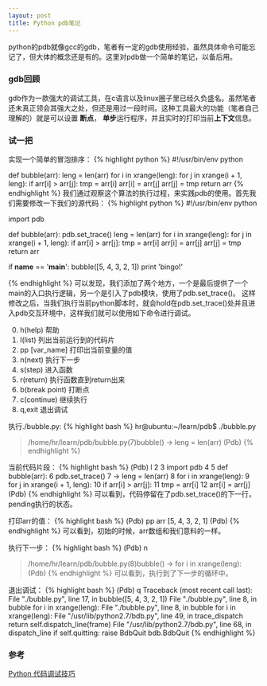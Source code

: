 ```yaml
---
layout: post
title: Python pdb笔记
---
```


python的pdb就像gcc的gdb，笔者有一定的gdb使用经验，虽然具体命令可能忘记了，但大体的概念还是有的。这里对pdb做一个简单的笔记，以备后用。

### gdb回顾
gdb作为一款强大的调试工具，在c语言以及linux圈子里已经久负盛名。虽然笔者还未真正领会其强大之处，但还是用过一段时间。这种工具最大的功能（笔者自己理解的）就是可以设置 **断点**， **单步**运行程序，并且实时的打印当前**上下文**信息。  

### 试一把
实现一个简单的冒泡排序：
{% highlight python %}
#!/usr/bin/env python

def bubble(arr):
    leng = len(arr)
    for i in xrange(leng):
        for j in xrange(i + 1, leng):
            if arr[i] > arr[j]:
                tmp = arr[i]
                arr[i] = arr[j]
                arr[j] = tmp
    return arr
{% endhighlight %}
我们通过观察这个算法的执行过程，来实践pdb的使用。首先我们需要修改一下我们的源代码：
{% highlight python %}
#!/usr/bin/env python

import pdb

def bubble(arr):
    pdb.set_trace()
    leng = len(arr)
    for i in xrange(leng):
        for j in xrange(i + 1, leng):
            if arr[i] > arr[j]:
                tmp = arr[i]
                arr[i] = arr[j]
                arr[j] = tmp
    return arr

if __name__ == '__main__':
    bubble([5, 4, 3, 2, 1])
    print 'bingo!'

{% endhighlight %}
可以发现，我们添加了两个地方，一个是最后提供了一个main的入口执行逻辑，另一个是引入了pdb模块，使用了pdb.set_trace()。
这样修改之后，当我们执行当前python脚本时，就会hold在pdb.set_trace()处并且进入pdb交互环境中，这样我们就可以使用如下命令进行调试。

0. h(help) 帮助
1. l(list) 列出当前运行到的代码片
2. pp [var_name] 打印出当前变量的值
3. n(next) 执行下一步
4. s(step) 进入函数
5. r(return) 执行函数直到return出来
6. b(break point) 打断点
7. c(continue) 继续执行
8. q,exit 退出调试

执行./bubble.py:
{% highlight bash %}
hr@ubuntu:~/learn/pdb$ ./bubble.py
> /home/hr/learn/pdb/bubble.py(7)bubble()
-> leng = len(arr)
(Pdb)
{% endhighlight %}

当前代码片段：
{% highlight bash %}
(Pdb) l
  2
  3     import pdb
  4
  5     def bubble(arr):
  6         pdb.set_trace()
  7  ->     leng = len(arr)
  8         for i in xrange(leng):
  9             for j in xrange(i + 1, leng):
 10                 if arr[i] > arr[j]:
 11                     tmp = arr[i]
 12                     arr[i] = arr[j]
(Pdb)
{% endhighlight %}
可以看到，代码停留在了pdb.set_trace()的下一行，pending执行的状态。

打印arr的值：
{% highlight bash %}
(Pdb) pp arr
[5, 4, 3, 2, 1]
(Pdb)
{% endhighlight %}
可以看到，初始的时候，arr数组和我们意料的一样。

执行下一步：
{% highlight bash %}
(Pdb) n
> /home/hr/learn/pdb/bubble.py(8)bubble()
-> for i in xrange(leng):
(Pdb)
{% endhighlight %}
可以看到，执行到了下一步的循环中。

退出调试：
{% highlight bash %}
(Pdb) q
Traceback (most recent call last):
  File "./bubble.py", line 17, in <module>
    bubble([5, 4, 3, 2, 1])
  File "./bubble.py", line 8, in bubble
    for i in xrange(leng):
  File "./bubble.py", line 8, in bubble
    for i in xrange(leng):
  File "/usr/lib/python2.7/bdb.py", line 49, in trace_dispatch
    return self.dispatch_line(frame)
  File "/usr/lib/python2.7/bdb.py", line 68, in dispatch_line
    if self.quitting: raise BdbQuit
bdb.BdbQuit
{% endhighlight %}

### 参考
[Python 代码调试技巧](https://www.ibm.com/developerworks/cn/linux/l-cn-pythondebugger/)
